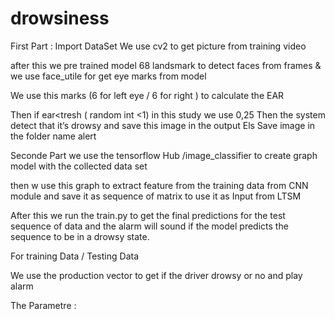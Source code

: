 # drowsiness

First Part : Import DataSet
We use cv2 to get picture from training video

after this we pre trained model 68 landsmark to detect faces from frames & we use face_utile for get eye marks from model
 

We use this marks (6 for left eye / 6 for right ) to calculate the EAR
 
 
Then if ear<tresh ( random int <1) in this study we use 0,25
Then the system detect that it’s drowsy and save this image in the output 
Els
Save image in the folder name alert
 
Seconde Part 
we use the tensorflow Hub /image_classifier to create graph model with the collected data set 


then w use this graph to extract feature from the training data from CNN module and save it as sequence of matrix to use it as Input from LTSM
  
After this we run the  train.py to get the final predictions for the test sequence of data and the alarm will sound if the model predicts the sequence to be in a drowsy state.

 
For training Data / Testing Data
 
We use the production vector to get if the driver drowsy or no and play alarm
 

The Parametre :
 

